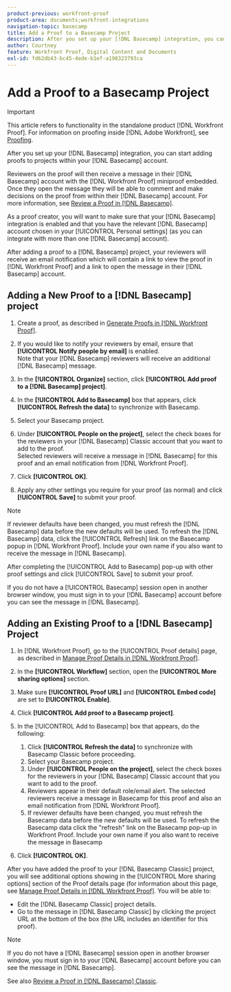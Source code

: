 ```yaml
---
product-previous: workfront-proof
product-area: documents;workfront-integrations
navigation-topic: basecamp
title: Add a Proof to a Basecamp Project
description: After you set up your [!DNL Basecamp] integration, you can start adding proofs to projects within your [!DNL Basecamp] account.
author: Courtney
feature: Workfront Proof, Digital Content and Documents
exl-id: fd62db43-bc45-4ede-b1ef-a198323793ca
---
```

# Add a Proof to a Basecamp Project

>[!IMPORTANT]
>
>This article refers to functionality in the standalone product [!DNL Workfront Proof]. For information on proofing inside [!DNL Adobe Workfront], see [Proofing](../../../review-and-approve-work/proofing/proofing.md).

After you set up your [!DNL Basecamp] integration, you can start adding proofs to projects within your [!DNL Basecamp] account.

Reviewers on the proof will then receive a message in their [!DNL Basecamp] account with the [!DNL Workfront Proof] miniproof embedded. Once they open the message they will be able to comment and make decisions on the proof from within their [!DNL Basecamp] account. For more information, see  [Review a Proof in [!DNL Basecamp]](../../../workfront-proof/wp-integrations/basecamp/review-proof-basecamp.md).

As a proof creator, you will want to make sure that your [!DNL Basecamp] integration is enabled and that you have the relevant [!DNL Basecamp] account chosen in your [!UICONTROL Personal settings] (as you can integrate with more than one [!DNL Basecamp] account). 

After adding a proof to a [!DNL Basecamp] project, your reviewers will receive an email notification which will contain a link to view the proof in [!DNL Workfront Proof] and a link to open the message in their [!DNL Basecamp] account.

## Adding a New Proof to a [!DNL Basecamp] project

1. Create a proof, as described in [Generate Proofs in [!DNL Workfront Proof]](../../../workfront-proof/wp-work-proofsfiles/create-proofs-and-files/generate-proofs.md). 
1. If you would like to notify your reviewers by email, ensure that **[!UICONTROL Notify people by email]** is enabled.\
   Note that your [!DNL Basecamp] reviewers will receive an additional [!DNL Basecamp] message.

1. In the **[!UICONTROL Organize]** section, click **[!UICONTROL Add proof to a [!DNL Basecamp] project]**.

1. In the **[!UICONTROL Add to Basecamp]** box that appears, click **[!UICONTROL Refresh the data]** to synchronize with Basecamp.

1. Select your Basecamp project.
1. Under **[!UICONTROL People on the project]**, select the check boxes for the reviewers in your [!DNL Basecamp] Classic account that you want to add to the proof.\
   Selected reviewers will receive a message in [!DNL Basecamp] for this proof and an email notification from [!DNL Workfront Proof].

1. Click **[!UICONTROL OK]**. 
1. Apply any other settings you require for your proof (as normal) and click **[!UICONTROL Save]** to submit your proof. 

>[!NOTE]
>
>If reviewer defaults have been changed, you must refresh the [!DNL Basecamp] data before the new defaults will be used. To refresh the [!DNL Basecamp] data, click the [!UICONTROL Refresh] link on the Basecamp popup in [!DNL Workfront Proof]. Include your own name if you also want to receive the message in [!DNL Basecamp].
>
>After completing the [!UICONTROL Add to Basecamp] pop-up with other proof settings and click [!UICONTROL Save] to submit your proof.
>
>If you do not have a [!UICONTROL Basecamp] session open in another browser window, you must sign in to your [!DNL Basecamp] account before you can see the message in [!DNL Basecamp].

## Adding an Existing Proof to a [!DNL Basecamp] Project

1. In [!DNL Workfront Proof], go to the [!UICONTROL Proof details] page, as described in  [Manage Proof Details in [!DNL Workfront Proof]](../../../workfront-proof/wp-work-proofsfiles/manage-your-work/manage-proof-details.md).
1. In the **[!UICONTROL Workflow]** section, open the **[!UICONTROL More sharing options]** section.

1. Make sure **[!UICONTROL Proof URL]** and **[!UICONTROL Embed code]** are set to **[!UICONTROL Enable]**.

1. Click **[!UICONTROL Add proof to a Basecamp project]**.
1. In the [!UICONTROL Add to Basecamp] box that appears, do the following:

   1. Click **[!UICONTROL Refresh the data]** to synchronize with Basecamp Classic before proceeding.
   1. Select your Basecamp project. 
   1. Under **[!UICONTROL People on the project]**, select the check boxes for the reviewers in your [!DNL Basecamp] Classic account that you want to add to the proof.
   1. Reviewers appear in their default role/email alert. The selected reviewers receive a message in Basecamp for this proof and also an email notification from [!DNL Workfront Proof].
   1. If reviewer defaults have been changed, you must refresh the Basecamp data before the new defaults will be used. To refresh the Basecamp data click the "refresh" link on the Basecamp pop-up in Workfront Proof. Include your own name if you also want to receive the message in Basecamp 

1. Click **[!UICONTROL OK]**. 

After you have added the proof to your [!DNL Basecamp Classic] project, you will see additional options showing in the [!UICONTROL More sharing options] section of the Proof details page (for information about this page, see [Manage Proof Details in [!DNL Workfront Proof]](../../../workfront-proof/wp-work-proofsfiles/manage-your-work/manage-proof-details.md). You will be able to:

* Edit the [!DNL Basecamp Classic] project details.
* Go to the message in [!DNL Basecamp Classic] by clicking the project URL  at the bottom of the box (the URL includes an identifier for this proof).

>[!NOTE]
>
>If you do not have a [!DNL Basecamp] session open in another browser window, you must sign in to your [!DNL Basecamp] account before you can see the message in [!DNL Basecamp].

See also [Review a Proof in [!DNL Basecamp] Classic](../../../workfront-proof/wp-integrations/basecamp-classic/review-proof-basecamp-classic.md).
